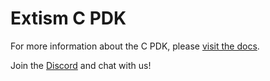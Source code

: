 # Extism C PDK

For more information about the C PDK, please [visit the docs](https://extism.org/docs/write-a-plugin/c-pdk).

Join the [Discord](https://discord.gg/cx3usBCWnc) and chat with us!
